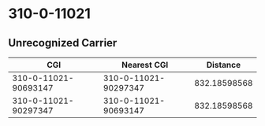 # 310-0-11021
## Unrecognized Carrier


| CGI | Nearest CGI | Distance |
|-----|-------------|----------|
| 310-0-11021-90693147 | 310-0-11021-90297347 | 832.18598568 |
| 310-0-11021-90297347 | 310-0-11021-90693147 | 832.18598568 |
